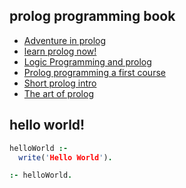 ## prolog programming book

- [Adventure in prolog](https://theswissbay.ch/pdf/Gentoomen%20Library/Programming/Prolog/Adventure%20in%20Prolog%20-%20Amzi.pdf)
- [learn prolog now!](https://theswissbay.ch/pdf/Gentoomen%20Library/Programming/Prolog/Learn%20Prolog%20Now%21%20-%20Patrick%20Blackburn%2C%20Johan%20Bos%20%2C%20Kristina%20Striegnitz.pdf)
- [Logic Programming and prolog](https://theswissbay.ch/pdf/Gentoomen%20Library/Programming/Prolog/Logic%2C%20Programming%20and%20Prolog%202d%20ed%20-%20Ulf%20Nilsson%20%2C%20Jan%20Maluszynski.pdf)
- [Prolog programming a first course](https://theswissbay.ch/pdf/Gentoomen%20Library/Programming/Prolog/Prolog%20Programming%20A%20First%20Course%20-%20Paul%20Brna.pdf)
- [Short prolog intro](https://theswissbay.ch/pdf/Gentoomen%20Library/Programming/Prolog/Short%20Prolog%20Intro.pdf)
- [The art of prolog](https://theswissbay.ch/pdf/Gentoomen%20Library/Programming/Prolog/Short%20Prolog%20Intro.pdf)

## hello world!

```pro
helloWorld :-
  write('Hello World').

:- helloWorld.
```

